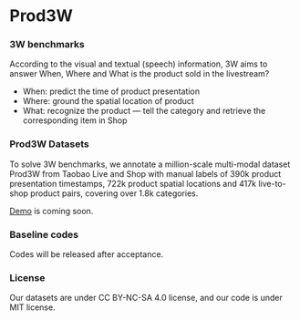 # Prod3W
### 3W benchmarks 
According to the visual and textual (speech) information, 3W aims to answer When, Where and What is the product sold in the livestream? 
- When:  predict the time of product presentation
- Where: ground the spatial location of product
- What:  recognize the product — tell the category and retrieve the corresponding item in Shop

### Prod3W Datasets
To solve 3W benchmarks, we annotate a million-scale multi-modal dataset Prod3W from Taobao Live and Shop with manual labels of 390k product presentation timestamps, 722k product spatial locations and 417k live-to-shop product pairs, covering over 1.8k categories. 

[Demo]() is coming soon.

### Baseline codes
Codes will be released after acceptance.

### License
Our datasets are under CC BY-NC-SA 4.0 license, and our code is under MIT license.
